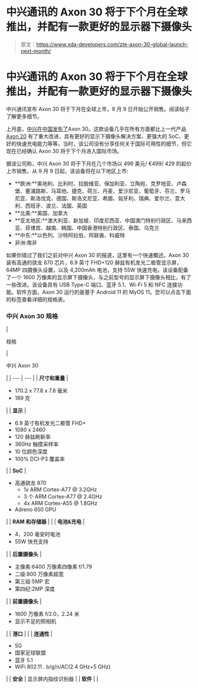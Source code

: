 # 中兴通讯的 Axon 30 将于下个月在全球推出，并配有一款更好的显示器下摄像头

> 原文：<https://www.xda-developers.com/zte-axon-30-global-launch-next-month/>

# 中兴通讯的 Axon 30 将于下个月在全球推出，并配有一款更好的显示器下摄像头

中兴通讯宣布 Axon 30 将于下月在全球上市，9 月 9 日开始公开销售。阅读帖子了解更多细节。

上月底，[中兴在中国发布了](https://www.xda-developers.com/zte-axon-30-launched-with-new-under-display-camera/)Axon 30。这款设备几乎在所有方面都比上一代产品 [Axon 20](https://www.xda-developers.com/zte-axon-20-5g-under-display-camera-hands-on/) 有了重大改进，具有更好的显示下摄像头解决方案、更强大的 SoC、更好的快速充电能力等等。当时，该公司没有分享任何关于国际可用性的细节，但它现在已经确认 Axon 30 将于下个月进入国际市场。

据该公司称，中兴 Axon 30 将于下月在几个市场以 499 美元/ €499/ 429 的起价上市销售。从 9 月 9 日起，该设备将在以下地区上市:

*   **欧洲:**奥地利、比利时、拉脱维亚、保加利亚、立陶宛、克罗地亚、卢森堡、塞浦路斯、马耳他、捷克、荷兰、丹麦、爱沙尼亚、葡萄牙、芬兰、罗马尼亚、斯洛伐克、德国、斯洛文尼亚、希腊、匈牙利、瑞典、爱尔兰、意大利、西班牙、波兰、法国、英国
*   **北美:**美国、加拿大
*   **亚太地区:**澳大利亚、新加坡、印度尼西亚、中国澳门特别行政区、马来西亚、菲律宾、越南、韩国、中国香港特别行政区、泰国、乌克兰
*   **中东:**以色列、沙特阿拉伯、阿联酋、科威特
*   非洲:南非

如果你错过了我们之前对中兴 Axon 30 的报道，这里有一个快速概述。Axon 30 装有高通的骁龙 870 芯片，6.9 英寸 FHD+120 赫兹有机发光二极管显示屏，64MP 四摄像头设置，以及 4,200mAh 电池，支持 55W 快速充电。该设备配备了一个 1600 万像素的显示屏下摄像头，与之前型号的显示屏下摄像头相比，有了一些改进。该设备具有 USB Type-C 端口、蓝牙 5.1、Wi-Fi 5 和 NFC 连接功能。软件方面，Axon 30 运行的是基于 Android 11 的 MyOS 11。您可以点击下面的标签查看详细的规格表。

### 中兴 Axon 30 规格

| 

规格

 | 

中兴 Axon 30

 |
| --- | --- |
| **尺寸和重量** | 

*   170.2 x 77.8 x 7.8 毫米
*   189 克

 |
| **显示** | 

*   6.9 英寸有机发光二极管 FHD+
*   1080 x 2460
*   120 赫兹刷新率
*   360Hz 触摸采样率
*   10 位颜色深度
*   100% DCI-P3 覆盖率

 |
| **SoC** | 

*   高通骁龙 870
    *   1x ARM Cortex-A77 @ 3.2GHz
    *   3 个 ARM Cortex-A77 @ 2.4GHz
    *   4x ARM Cortex-A55 @ 1.8GHz
*   Adreno 650 GPU

 |
| **RAM 和存储器** |  |
| **电池&充电** | 

*   4，200 毫安时电池
*   55W 快充支持

 |
| **后置摄像头** | 

*   主像素:6400 万像素四像素 f/1.79
*   二级:800 万像素超宽
*   第三级:5MP 宏
*   第四纪:2MP 深度

 |
| **前置摄像头** | 

*   1600 万像素 f/2.0，2.24 米
*   显示不足的照相机

 |
| **港口** |  |
| **连通性** | 

*   5G
*   国家足球联盟
*   蓝牙 5.1
*   WiFi 802.11 . b/g/n/AC(2.4 GHz+5 GHz)

 |
| **安全** | 显示屏内指纹识别器 |
| **软件** |  |
